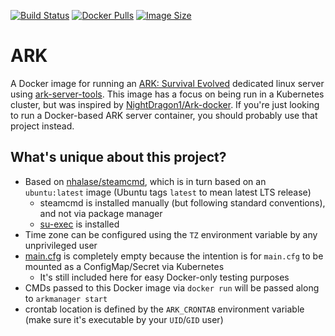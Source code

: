 [![Build Status](https://github.com/nhalase/ark/actions/workflows/build-and-publish.yaml/badge.svg)](https://github.com/nhalase/ark/actions)
[![Docker Pulls](https://img.shields.io/docker/pulls/nhalase/ark.svg)](https://hub.docker.com/r/nhalase/ark)
[![Image Size](https://img.shields.io/docker/image-size/nhalase/ark/latest.svg)](https://hub.docker.com/r/nhalase/ark)

# ARK

A Docker image for running an [ARK: Survival Evolved](https://store.steampowered.com/app/346110/ARK_Survival_Evolved/) dedicated linux server using [ark-server-tools](https://github.com/arkmanager/ark-server-tools).
This image has a focus on being run in a Kubernetes cluster, but was inspired by [NightDragon1/Ark-docker](https://github.com/NightDragon1/Ark-docker). 
If you're just looking to run a Docker-based ARK server container, you should probably use that project instead.

## What's unique about this project?

- Based on [nhalase/steamcmd](https://github.com/nhalase/steamcmd), which is in turn based on an `ubuntu:latest` image (Ubuntu tags `latest` to mean latest LTS release)
  - steamcmd is installed manually (but following standard conventions), and not via package manager
  - [su-exec](https://github.com/ncopa/su-exec) is installed
- Time zone can be configured using the `TZ` environment variable by any unprivileged user
- [main.cfg](./main.cfg) is completely empty because the intention is for `main.cfg` to be mounted as a ConfigMap/Secret via Kubernetes
  - It's still included here for easy Docker-only testing purposes
- CMDs passed to this Docker image via `docker run` will be passed along to `arkmanager start`
- crontab location is defined by the `ARK_CRONTAB` environment variable (make sure it's executable by your `UID`/`GID` user)
